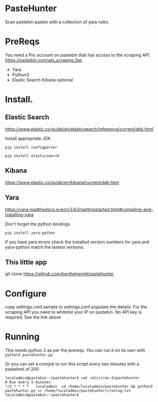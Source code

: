 # PasteHunter
Scan pastebin pastes with a collection of yara rules.

# PreReqs

You need a Pro account on pastebin that has access to the scraping API.
https://pastebin.com/api_scraping_faq

* Yara 
* Python3
* Elastic Search Kibana optional


# Install.

## Elastic Search
https://www.elastic.co/guide/en/elasticsearch/reference/current/deb.html

Install appropriate JDK 

```pip install configparser```

```pip install elasticsearch```

## Kibana
https://www.elastic.co/guide/en/kibana/current/deb.html

## Yara
https://yara.readthedocs.io/en/v3.6.0/gettingstarted.html#compiling-and-installing-yara

Don't forget the python bindings

```pip install yara-python```

If you have yara errors check the installed version numbers for yara and yara-python match the lastest versions.


## This little app
git clone https://github.com/kevthehermit/pastehunter

# Configure

copy settings.conf.sample to settings.conf
populate the details.
For the scraping API you need to whitelist your IP on pastebin. No API key is required. See the link above

# Running

This needs python 3 as per the prereqs. 
You can run it on its own with ```python3 pastehunter.py```

Or you can set a cronjob to run this script every two minutes with a pastelimit of 200

```
localadmin@pastebin:~/pastehunter$ cat /etc/cron.d/pastehunter
# Run every 5 minutes
*/2 * * * *   localadmin  cd /home/localadmin/pastehunter && python3 pastehunter.py >> /home/localadmin/pastehunter/cronlog.txt
localadmin@pastebin:~/pastehunter$
```
